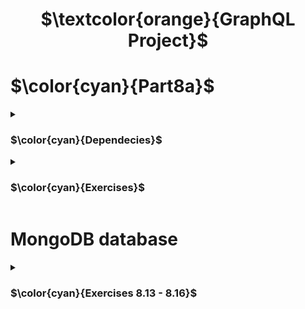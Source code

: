 
<h1 align="center"> $\textcolor{orange}{GraphQL Project}$
</h1>

# $\color{cyan}{Part8a}$

<details>
<summary>

### $\color{cyan}{Dependecies}$

 </summary>

```
npm install @apollo/server graphql
```

```
npm install mongoose
```

```
npm install mongoose-unique-validator
```

```
npm install mongoose dotenv
```

```
npm install jsonwebtoken
```

start server :

```
node Exercise(8.X).js
```

Apollo server runs in development mode `http://localhost:4000`

This takes us to `Apollo Studio Explorer`

</details>

<details>
<summary>

### $\color{cyan}{Exercises}$

 </summary>

`8.1:` The number of books and authors

- Implement queries bookCount and authorCount which return the number of books and the number of authors.

`8.2:` All books

- Implement query allBooks, which returns the details of all books.

`8.3:` All authors

- Implement query allAuthors, which returns the details of all authors. The response should include a field bookCount containing the number of books the author has written.

`8.4:` Books of an author

- Modify the allBooks query so that a user can give an optional parameter author. The response should include only books written by that author.

`8.5:` Books by genre

- Modify the allBooks query so that a user can give an optional parameter genre or genre and author.

Added only author as an option which will work similar to Exercise8.4

i) genre
ii) autor
iii) author and genre

`8.6:` Adding a book

- Implement mutation `addBook` to add new book.

* The mutation works even if the author is not already saved to the server or author data list.

- If the author is not yet saved to the server, a new author is added to the system. Born year will be null for now.

`8.7:` Updating the birth year of an author

- Implement mutation `editAuthor`, which will be used for changing the birth year or `born:` of the author.

- If the author is not in the system, `null` is returned:

</details>

# MongoDB database

<details>
<summary>

### $\color{cyan}{Exercises 8.13 - 8.16}$

 </summary>

`8.13:` Database, part 1

- Library application so that it saves the data to a database

`8.14:` Database, part 2

- Complete the program so that all queries (to get allBooks working with the parameter author and bookCount field of an author object is not required) and mutations work.

`8.15:` Database, part 3

- Database validation errors (e.g. book title or author name being too short) are handled sensibly. Use `GraphQLError` with a suitable error message to be thrown.

* Added validation for published year and year born.

</details>
